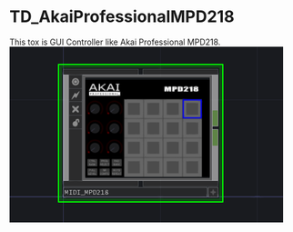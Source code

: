 # TD_AkaiProfessionalMPD218
This tox is GUI Controller like Akai Professional MPD218.
![image.png](https://github.com/ankd-k/TD_AkaiProfessionalMPD218/blob/images/image.png)

